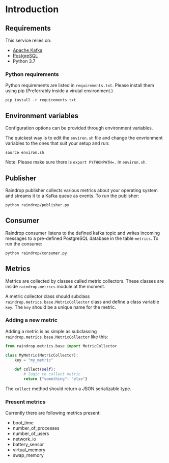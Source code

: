 # Introduction


## Requirements

This service relies on:

* [Apache Kafka](https://kafka.apache.org/intro)
* [PostgreSQL](https://www.postgresql.org/)
* Python 3.7


### Python requirements

Python requirements are listed in `requirements.txt`. Please install
them using pip (Preferrably inside a virutal environment.)

```shell
pip install -r requirements.txt
```

## Environment variables

Configuration options can be provided through environment variables.

The quickest way is to edit the `environ.sh` file and change the
envrionment variables to the ones that suit your setup and run:


```shell
source environ.sh
```

Note: Please make sure there is `export PYTHONPATH=.` in `environ.sh`.


## Publisher

Raindrop publisher collects various metrics about your operating
system and streams it to a Kafka queue as events. To run the publisher:

```shell
python raindrop/publisher.py
```

## Consumer

Raindrop consumer listens to the defined kafka topic and writes
incoming messages to a pre-defined PostgreSQL database in the table
`metrics`. To run the consume:


```shell
python raindrop/consumer.py
```

## Metrics

Metrics are collected by classes called metric collectors. These
classes are inside `raindrop.metrics` module at the moment.

A metric collector class should subclass
`raindrop.metrics.base.MetricCollector` class and define a class variable
`key`. The `key` should be a unique name for the metric. 

### Adding a new metric

Adding a metric is as simple as subclassing `raindrop.metrics.base.MetricCollector` like this:

```python
from raindrop.metrics.base import MetricCollector

class MyMetric(MetricCollector):
    key = "my_metric"
    
    def collect(self):
        # logic to collect metric
        return {"something": "else"}
```

The `collect` method should return a JSON serializable type.


### Present metrics

Currently there are following metrics present:

* boot_time
* number_of_processes
* number_of_users
* network_io
* battery_sensor
* virtual_memory
* swap_memory
